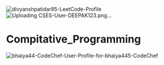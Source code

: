 ![divyanshpatidar85-LeetCode-Profile](https://github.com/divyanshpatidar85/Compitative_Programming/assets/118043146/d5bcd7da-30b5-4122-b7c1-caea433e0273)
![Uploading CSES-User-DEEPAK123.png…]()
# Compitative_Programming
![bhaiya44-CodeChef-User-Profile-for-bhaiya445-CodeChef](https://github.com/divyanshpatidar85/Compitative_Programming/assets/118043146/014c3ca4-2e08-4eae-94a0-e51065ae7740)
